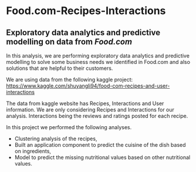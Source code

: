 # Food.com-Recipes-Interactions

## Exploratory data analytics and predictive modelling on data from *Food.com*

In this analysis, we are performing exploratory data analytics and predictive modelling to solve some business needs we identified in Food.com and also solutions that are helpful to their customers.

We are using data from the following kaggle project: https://www.kaggle.com/shuyangli94/food-com-recipes-and-user-interactions

The data from kaggle website has Recipes, Interactions and User information. We are only considering Recipes and Interactions for our analysis. Interactions being the reviews and ratings posted for each recipe.

In this project we performed the following analyses. 
* Clustering analysis of the recipes,
* Built an application component to predict the cuisine of the dish based on ingredients,
* Model to predict the missing nutritional values based on other nutritional values.
